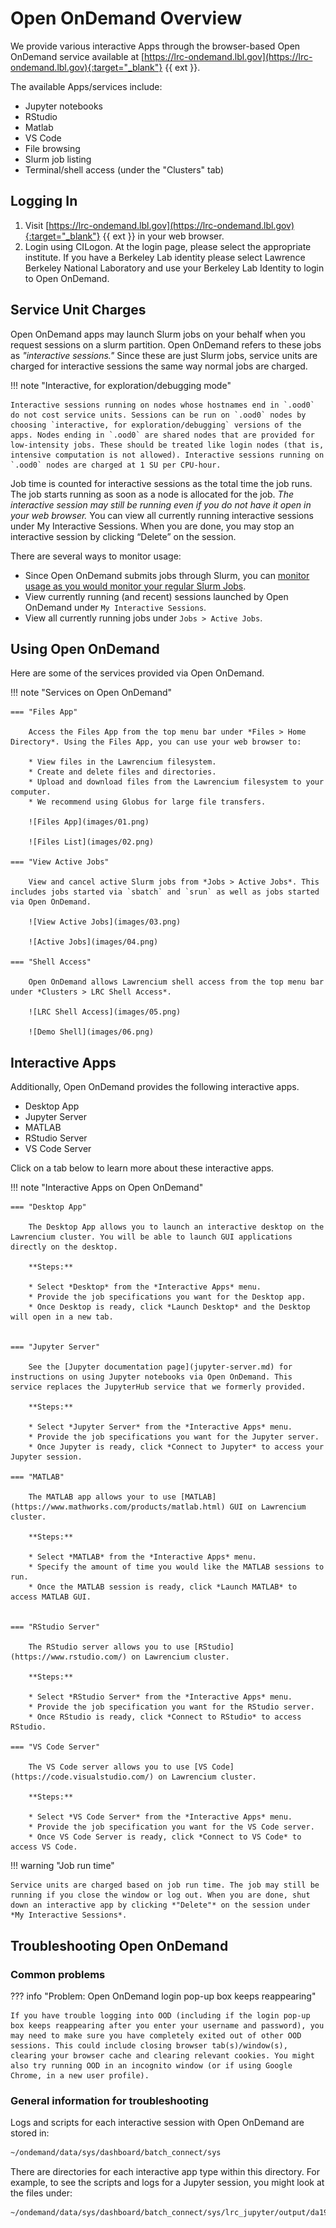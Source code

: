 # Open OnDemand Overview

We provide various interactive Apps through the browser-based Open OnDemand service available at [https://lrc-ondemand.lbl.gov](https://lrc-ondemand.lbl.gov){:target="_blank"} {{ ext }}.

The available Apps/services include:

* Jupyter notebooks
* RStudio
* Matlab
* VS Code
* File browsing
* Slurm job listing
* Terminal/shell access (under the "Clusters" tab)

## Logging In

1. Visit [https://lrc-ondemand.lbl.gov](https://lrc-ondemand.lbl.gov){:target="_blank"} {{ ext }} in your web browser.
2. Login using CILogon. At the login page, please select the appropriate institute. If you have a Berkeley Lab identity please select Lawrence Berkeley National Laboratory and use your Berkeley Lab Identity to login to Open OnDemand.

## Service Unit Charges

Open OnDemand apps may launch Slurm jobs on your behalf when you request sessions on a slurm partition. Open OnDemand refers to these jobs as *"interactive sessions."* Since these are just Slurm jobs, service units are charged for interactive sessions the same way normal jobs are charged.

!!! note "Interactive, for exploration/debugging mode"

    Interactive sessions running on nodes whose hostnames end in `.ood0` do not cost service units. Sessions can be run on `.ood0` nodes by choosing `interactive, for exploration/debugging` versions of the apps. Nodes ending in `.ood0` are shared nodes that are provided for low-intensity jobs. These should be treated like login nodes (that is, intensive computation is not allowed). Interactive sessions running on `.ood0` nodes are charged at 1 SU per CPU-hour.

Job time is counted for interactive sessions as the total time the job runs. The job starts running as soon as a node is allocated for the job. *The interactive session may still be running even if you do not have it open in your web browser.* You can view all currently running interactive sessions under My Interactive Sessions. When you are done, you may stop an interactive session by clicking “Delete” on the session.

There are several ways to monitor usage:

* Since Open OnDemand submits jobs through Slurm, you can [monitor usage as you would monitor your regular Slurm Jobs](../running/monitor-jobs.md).
* View currently running (and recent) sessions launched by Open OnDemand under `My Interactive Sessions`.
* View all currently running jobs under `Jobs > Active Jobs`.

## Using Open OnDemand

Here are some of the services provided via Open OnDemand.

!!! note "Services on Open OnDemand"

    === "Files App"

        Access the Files App from the top menu bar under *Files > Home Directory*. Using the Files App, you can use your web browser to:

        * View files in the Lawrencium filesystem.
        * Create and delete files and directories.
        * Upload and download files from the Lawrencium filesystem to your computer.
        * We recommend using Globus for large file transfers.

        ![Files App](images/01.png)

        ![Files List](images/02.png)

    === "View Active Jobs"

        View and cancel active Slurm jobs from *Jobs > Active Jobs*. This includes jobs started via `sbatch` and `srun` as well as jobs started via Open OnDemand.

        ![View Active Jobs](images/03.png)

        ![Active Jobs](images/04.png)

    === "Shell Access"

        Open OnDemand allows Lawrencium shell access from the top menu bar under *Clusters > LRC Shell Access*.

        ![LRC Shell Access](images/05.png)

        ![Demo Shell](images/06.png)

## Interactive Apps

Additionally, Open OnDemand provides the following interactive apps.

* Desktop App
* Jupyter Server
* MATLAB
* RStudio Server
* VS Code Server

Click on a tab below to learn more about these interactive apps.

!!! note "Interactive Apps on Open OnDemand"

    === "Desktop App"

        The Desktop App allows you to launch an interactive desktop on the Lawrencium cluster. You will be able to launch GUI applications directly on the desktop.

        **Steps:**

        * Select *Desktop* from the *Interactive Apps* menu.
        * Provide the job specifications you want for the Desktop app.
        * Once Desktop is ready, click *Launch Desktop* and the Desktop will open in a new tab.


    === "Jupyter Server"

        See the [Jupyter documentation page](jupyter-server.md) for instructions on using Jupyter notebooks via Open OnDemand. This service replaces the JupyterHub service that we formerly provided.

        **Steps:**
        
        * Select *Jupyter Server* from the *Interactive Apps* menu.
        * Provide the job specifications you want for the Jupyter server.
        * Once Jupyter is ready, click *Connect to Jupyter* to access your Jupyter session.

    === "MATLAB"

        The MATLAB app allows your to use [MATLAB](https://www.mathworks.com/products/matlab.html) GUI on Lawrencium cluster.

        **Steps:**

        * Select *MATLAB* from the *Interactive Apps* menu.
        * Specify the amount of time you would like the MATLAB sessions to run.
        * Once the MATLAB session is ready, click *Launch MATLAB* to access MATLAB GUI.


    === "RStudio Server"

        The RStudio server allows you to use [RStudio](https://www.rstudio.com/) on Lawrencium cluster.

        **Steps:**

        * Select *RStudio Server* from the *Interactive Apps* menu.
        * Provide the job specification you want for the RStudio server.
        * Once RStudio is ready, click *Connect to RStudio* to access RStudio.
        
    === "VS Code Server"

        The VS Code server allows you to use [VS Code](https://code.visualstudio.com/) on Lawrencium cluster.

        **Steps:**

        * Select *VS Code Server* from the *Interactive Apps* menu.
        * Provide the job specification you want for the VS Code server.
        * Once VS Code Server is ready, click *Connect to VS Code* to access VS Code.


!!! warning "Job run time"

    Service units are charged based on job run time. The job may still be running if you close the window or log out. When you are done, shut down an interactive app by clicking *"Delete"* on the session under *My Interactive Sessions*.



## Troubleshooting Open OnDemand

### Common problems

??? info "Problem: Open OnDemand login pop-up box keeps reappearing"

    If you have trouble logging into OOD (including if the login pop-up box keeps reappearing after you enter your username and password), you may need to make sure you have completely exited out of other OOD sessions. This could include closing browser tab(s)/window(s), clearing your browser cache and clearing relevant cookies. You might also try running OOD in an incognito window (or if using Google Chrome, in a new user profile).


### General information for troubleshooting

Logs and scripts for each interactive session with Open OnDemand are stored in:

``` bash
~/ondemand/data/sys/dashboard/batch_connect/sys
```

There are directories for each interactive app type within this directory. For example, to see the scripts and logs for a Jupyter session, you might look at the files under:

``` bash
~/ondemand/data/sys/dashboard/batch_connect/sys/lrc_jupyter/output/da19101d-70b0-43c1-84ff-7d9f0e739419
```